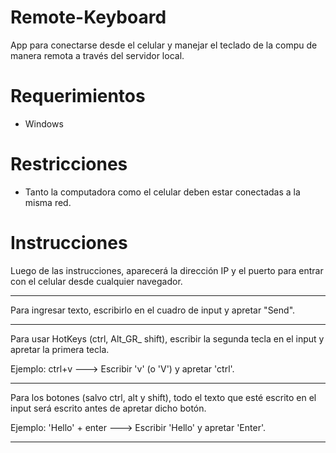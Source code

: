 # Remote-Keyboard

App para conectarse desde el celular y manejar el teclado de la compu de manera remota a través del servidor local.

# Requerimientos
- Windows

# Restricciones
- Tanto la computadora como el celular deben estar conectadas a la misma red.

# Instrucciones

Luego de las instrucciones, aparecerá la dirección IP y
el puerto para entrar con el celular desde cualquier navegador.
****************************************************************
Para ingresar texto, escribirlo en el cuadro de input y
apretar "Send".
****************************************************************
Para usar HotKeys (ctrl, Alt_GR_ shift), escribir la segunda 
tecla en el input y apretar la primera tecla.

Ejemplo: ctrl+v ---> Escribir 'v' (o 'V') y apretar 'ctrl'.
****************************************************************
Para los botones (salvo ctrl, alt y shift), todo el texto que
esté escrito en el input será escrito antes de apretar dicho
botón.

Ejemplo: 'Hello' + enter ---> Escribir 'Hello' y apretar 'Enter'.
****************************************************************
